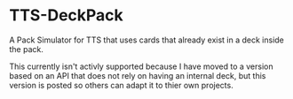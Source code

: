 # TTS-DeckPack
A Pack Simulator for TTS that uses cards that already exist in a deck inside the pack.

This currently isn't activly supported because I have moved to a version based on an API that does not rely on having an internal deck, but this version is posted so others can adapt it to thier own projects.
